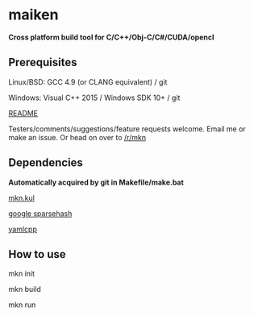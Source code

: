 # maiken

**Cross platform build tool for C/C++/Obj-C/C#/CUDA/opencl** 

## Prerequisites
  Linux/BSD: GCC 4.9 (or CLANG equivalent) / git
  
  Windows:   Visual C++ 2015 / Windows SDK 10+ / git

[README](https://raw.githubusercontent.com/Dekken/maiken/master/README.noformat)

Testers/comments/suggestions/feature requests welcome. Email me or make an issue. Or head on over to [/r/mkn](http://reddit.com/r/mkn)


## Dependencies 

**Automatically acquired by git in Makefile/make.bat**

[mkn.kul](https://github.com/mkn/mkn.kul)

[google sparsehash](https://github.com/mkn/google.sparsehash)

[yamlcpp](https://github.com/mkn/parse.yaml)

## How to use

mkn init

mkn build

mkn run

